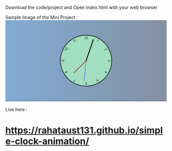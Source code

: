 <p>Download the code/project and Open index.html with your web browser</p>

Sample Image of the Mini Project : <img src="analog-clock.png" />

<p>Live here :</p>

# https://rahataust131.github.io/simple-clock-animation/
